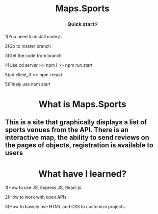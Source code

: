 <h1 align="center">Maps.Sports</h1>
<h3 align="center">Quick start⚡</h3>

<p classname='text-xl'>1)You need to install node.js</p>
<p classname='text-xl'>2)Go to master branch</p>
<p classname='text-xl'>3)Get the code from branch</p>
<p classname='text-xl'>4)Use cd server >> npm i >> npm run start</p>
<p classname='text-xl'>5)cd client_tf >> npm i react</p>
<p classname='text-xl'>5)Finaly use npm start </p>

<h1 align="center">What is Maps.Sports</h1>
<h2>This is a site that graphically displays a list of sports venues from the API. There is an interactive map, the ability to send reviews on the pages of objects, registration is available to users</h2>

<h1 align="center">What have I learned?</h1>
<p classname='text-xxl'>1)How to use JS, Express JS, React js</p>
<p classname='text-xxl'>2)How to work with open APIs</p>
<p classname='text-xxl'>3)How to basicly use HTML and CSS to customize projects</p>
